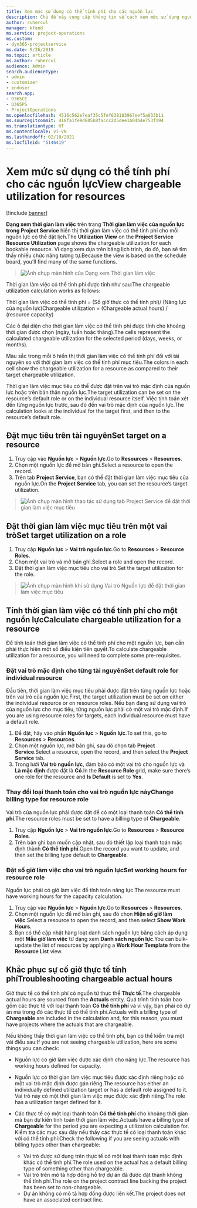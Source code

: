 ```yaml
---
title: Xem mức sử dụng có thể tính phí cho các nguồn lực
description: Chủ đề này cung cấp thông tin về cách xem mức sử dụng nguồn lực.
author: ruhercul
manager: kfend
ms.service: project-operations
ms.custom:
- dyn365-projectservice
ms.date: 9/26/2019
ms.topic: article
ms.author: ruhercul
audience: Admin
search.audienceType:
- admin
- customizer
- enduser
search.app:
- D365CE
- D365PS
- ProjectOperations
ms.openlocfilehash: 4516c562e7eaf35c5fef638183967eef5a033b11
ms.sourcegitcommit: 418fa1fe9d605b8faccc2d5dee1b04b4e753f194
ms.translationtype: HT
ms.contentlocale: vi-VN
ms.lasthandoff: 02/10/2021
ms.locfileid: "5146419"
---
```

# <a name="view-chargeable-utilization-for-resources"></a><span data-ttu-id="fc770-103">Xem mức sử dụng có thể tính phí cho các nguồn lực</span><span class="sxs-lookup"><span data-stu-id="fc770-103">View chargeable utilization for resources</span></span>

[!include [banner](../includes/psa-now-project-operations.md)]
 
<span data-ttu-id="fc770-104">**Dạng xem thời gian làm việc** trên trang **Thời gian làm việc của nguồn lực trong Project Service** hiển thị thời gian làm việc có thể tính phí cho mỗi nguồn lực có thể đặt lịch.</span><span class="sxs-lookup"><span data-stu-id="fc770-104">The **Utilization View** on the **Project Service Resource Utilization** page shows the chargeable utilization for each bookable resource.</span></span> <span data-ttu-id="fc770-105">Vì dạng xem dựa trên bảng lịch trình, do đó, bạn sẽ tìm thấy nhiều chức năng tương tự.</span><span class="sxs-lookup"><span data-stu-id="fc770-105">Because the view is based on the schedule board, you’ll find many of the same functions.</span></span>

> ![Ảnh chụp màn hình của Dạng xem Thời gian làm việc](media/FAQ-utilization-1.png)
 

<span data-ttu-id="fc770-107">Thời gian làm việc có thể tính phí được tính như sau:</span><span class="sxs-lookup"><span data-stu-id="fc770-107">The chargeable utilization calculation works as follows:</span></span>

   <span data-ttu-id="fc770-108">Thời gian làm việc có thể tính phí = (Số giờ thực có thể tính phí)/ (Năng lực của nguồn lực)</span><span class="sxs-lookup"><span data-stu-id="fc770-108">Chargeable utilization = (Chargeable actual hours) / (resource capacity)</span></span>

<span data-ttu-id="fc770-109">Các ô đại diện cho thời gian làm việc có thể tính phí được tính cho khoảng thời gian được chọn (ngày, tuần hoặc tháng).</span><span class="sxs-lookup"><span data-stu-id="fc770-109">The cells represent the calculated chargeable utilization for the selected period (days, weeks, or months).</span></span>

<span data-ttu-id="fc770-110">Màu sắc trong mỗi ô hiển thị thời gian làm việc có thể tính phí đối với tài nguyên so với thời gian làm việc có thể tính phí mục tiêu.</span><span class="sxs-lookup"><span data-stu-id="fc770-110">The colors in each cell show the chargeable utilization for a resource as compared to their target chargeable utilization.</span></span> 

<span data-ttu-id="fc770-111">Thời gian làm việc mục tiêu có thể được đặt trên vai trò mặc định của nguồn lực hoặc trên bản thân nguồn lực.</span><span class="sxs-lookup"><span data-stu-id="fc770-111">The target utilization can be set on the resource’s default role or on the individual resource itself.</span></span> <span data-ttu-id="fc770-112">Việc tính toán xét đến từng nguồn lực trước, sau đó đến vai trò mặc định của nguồn lực.</span><span class="sxs-lookup"><span data-stu-id="fc770-112">The calculation looks at the individual for the target first, and then to the resource’s default role.</span></span>

## <a name="set-target-on-a-resource"></a><span data-ttu-id="fc770-113">Đặt mục tiêu trên tài nguyên</span><span class="sxs-lookup"><span data-stu-id="fc770-113">Set target on a resource</span></span>

1. <span data-ttu-id="fc770-114">Truy cập vào **Nguồn lực** \> **Nguồn lực**.</span><span class="sxs-lookup"><span data-stu-id="fc770-114">Go to **Resources** \> **Resources**.</span></span> 
2. <span data-ttu-id="fc770-115">Chọn một nguồn lực để mở bản ghi.</span><span class="sxs-lookup"><span data-stu-id="fc770-115">Select a resource to open the record.</span></span> 
3. <span data-ttu-id="fc770-116">Trên tab **Project Service**, bạn có thể đặt thời gian làm việc mục tiêu của nguồn lực.</span><span class="sxs-lookup"><span data-stu-id="fc770-116">On the **Project Service** tab, you can set the resource’s target utilization.</span></span>

> ![Ảnh chụp màn hình thao tác sử dụng tab Project Service để đặt thời gian làm việc mục tiêu](media/FAQ-utilization-2.png)
 
## <a name="set-target-utilization-on-a-role"></a><span data-ttu-id="fc770-118">Đặt thời gian làm việc mục tiêu trên một vai trò</span><span class="sxs-lookup"><span data-stu-id="fc770-118">Set target utilization on a role</span></span>

1. <span data-ttu-id="fc770-119">Truy cập **Nguồn lực** \> **Vai trò nguồn lực**.</span><span class="sxs-lookup"><span data-stu-id="fc770-119">Go to **Resources** \> **Resource Roles**.</span></span> 
2. <span data-ttu-id="fc770-120">Chọn một vai trò và mở bản ghi.</span><span class="sxs-lookup"><span data-stu-id="fc770-120">Select a role and open the record.</span></span> 
3. <span data-ttu-id="fc770-121">Đặt thời gian làm việc mục tiêu cho vai trò.</span><span class="sxs-lookup"><span data-stu-id="fc770-121">Set the target utilization for the role.</span></span>

> ![Ảnh chụp màn hình khi sử dụng Vai trò Nguồn lực để đặt thời gian làm việc mục tiêu](media/FAQ-utilization-3.png)
 
## <a name="calculate-chargeable-utilization-for-a-resource"></a><span data-ttu-id="fc770-123">Tính thời gian làm việc có thể tính phí cho một nguồn lực</span><span class="sxs-lookup"><span data-stu-id="fc770-123">Calculate chargeable utilization for a resource</span></span>

<span data-ttu-id="fc770-124">Để tính toán thời gian làm việc có thể tính phí cho một nguồn lực, bạn cần phải thực hiện một số điều kiện tiên quyết.</span><span class="sxs-lookup"><span data-stu-id="fc770-124">To calculate chargeable utilization for a resource, you will need to complete some pre-requisites.</span></span> 

### <a name="set-default-role-for-individual-resource"></a><span data-ttu-id="fc770-125">Đặt vai trò mặc định cho từng tài nguyên</span><span class="sxs-lookup"><span data-stu-id="fc770-125">Set default role for individual resource</span></span>

<span data-ttu-id="fc770-126">Đầu tiên, thời gian làm việc mục tiêu phải được đặt trên từng nguồn lực hoặc trên vai trò của nguồn lực.</span><span class="sxs-lookup"><span data-stu-id="fc770-126">First, the target utilization must be set on either the individual resource or on resource roles.</span></span> <span data-ttu-id="fc770-127">Nếu bạn đang sử dụng vai trò của nguồn lực cho mục tiêu, từng nguồn lực phải có một vai trò mặc định.</span><span class="sxs-lookup"><span data-stu-id="fc770-127">If you are using resource roles for targets, each individual resource must have a default role.</span></span> 

1. <span data-ttu-id="fc770-128">Để đặt, hãy vào phần **Nguồn lực** \> **Nguồn lực**.</span><span class="sxs-lookup"><span data-stu-id="fc770-128">To set this, go to **Resources** \> **Resources**.</span></span> 
2. <span data-ttu-id="fc770-129">Chọn một nguồn lực, mở bản ghi, sau đó chọn tab **Project Service**.</span><span class="sxs-lookup"><span data-stu-id="fc770-129">Select a resource, open the record, and then select the **Project Service** tab.</span></span> 
3. <span data-ttu-id="fc770-130">Trong lưới **Vai trò nguồn lực**, đảm bảo có một vai trò cho nguồn lực và **Là mặc định** được đặt là **Có**.</span><span class="sxs-lookup"><span data-stu-id="fc770-130">In the **Resource Role** grid, make sure there’s one role for the resource and **Is Default** is set to **Yes**.</span></span>
 
### <a name="change-billing-type-for-resource-role"></a><span data-ttu-id="fc770-131">Thay đổi loại thanh toán cho vai trò nguồn lực này</span><span class="sxs-lookup"><span data-stu-id="fc770-131">Change billing type for resource role</span></span>

<span data-ttu-id="fc770-132">Vai trò của nguồn lực phải được đặt để có một loại thanh toán **Có thể tính phí**.</span><span class="sxs-lookup"><span data-stu-id="fc770-132">The resource roles must be set to have a billing type of **Chargeable**.</span></span> 

1. <span data-ttu-id="fc770-133">Truy cập **Nguồn lực** \> **Vai trò nguồn lực**.</span><span class="sxs-lookup"><span data-stu-id="fc770-133">Go to **Resources** \> **Resource Roles**.</span></span> 
2. <span data-ttu-id="fc770-134">Trên bản ghi bạn muốn cập nhật, sau đó thiết lập loại thanh toán mặc định thành **Có thể tính phí**.</span><span class="sxs-lookup"><span data-stu-id="fc770-134">Open the record you want to update, and then set the billing type default to **Chargeable**.</span></span>

### <a name="set-working-hours-for-resource-role"></a><span data-ttu-id="fc770-135">Đặt số giờ làm việc cho vai trò nguồn lực</span><span class="sxs-lookup"><span data-stu-id="fc770-135">Set working hours for resource role</span></span>
 
<span data-ttu-id="fc770-136">Nguồn lực phải có giờ làm việc để tính toán năng lực.</span><span class="sxs-lookup"><span data-stu-id="fc770-136">The resource must have working hours for the capacity calculation.</span></span> 

1. <span data-ttu-id="fc770-137">Truy cập vào **Nguồn lực** \> **Nguồn lực**.</span><span class="sxs-lookup"><span data-stu-id="fc770-137">Go to **Resources** \> **Resources**.</span></span> 
2. <span data-ttu-id="fc770-138">Chọn một nguồn lực để mở bản ghi, sau đó chọn **Hiện số giờ làm việc**.</span><span class="sxs-lookup"><span data-stu-id="fc770-138">Select a resource to open the record, and then select **Show Work Hours**.</span></span> 
3. <span data-ttu-id="fc770-139">Bạn có thể cập nhật hàng loạt danh sách nguồn lực bằng cách áp dụng một **Mẫu giờ làm việc** từ dạng xem **Danh sách nguồn lực**.</span><span class="sxs-lookup"><span data-stu-id="fc770-139">You can bulk-update the list of resources by applying a **Work Hour Template** from the **Resource List** view.</span></span>

## <a name="troubleshooting-chargeable-actual-hours"></a><span data-ttu-id="fc770-140">Khắc phục sự cố giờ thực tế tính phí</span><span class="sxs-lookup"><span data-stu-id="fc770-140">Troubleshooting chargeable actual hours</span></span>

<span data-ttu-id="fc770-141">Giờ thực tế có thể tính phí có nguồn từ thực thể **Thực tế**.</span><span class="sxs-lookup"><span data-stu-id="fc770-141">The chargeable actual hours are sourced from the **Actuals** entity.</span></span> <span data-ttu-id="fc770-142">Quá trình tính toán bao gồm các thực tế với loại thanh toán **Có thể tính phí** và vì vậy, bạn phải có dự án mà trong đó các thực tế có thể tính phí.</span><span class="sxs-lookup"><span data-stu-id="fc770-142">Actuals with a billing type of **Chargeable** are included in the calculation and, for this reason, you must have projects where the actuals that are chargeable.</span></span>

<span data-ttu-id="fc770-143">Nếu không thấy thời gian làm việc có thể tính phí, bạn có thể kiểm tra một vài điều sau:</span><span class="sxs-lookup"><span data-stu-id="fc770-143">If you are not seeing chargeable utilization, here are some things you can check:</span></span>

- <span data-ttu-id="fc770-144">Nguồn lực có giờ làm việc được xác định cho năng lực.</span><span class="sxs-lookup"><span data-stu-id="fc770-144">The resource has working hours defined for capacity.</span></span>
- <span data-ttu-id="fc770-145">Nguồn lực có thời gian làm việc mục tiêu được xác định riêng hoặc có một vai trò mặc định được gán riêng.</span><span class="sxs-lookup"><span data-stu-id="fc770-145">The resource has either an individually defined utilization target or has a default role assigned to it.</span></span> <span data-ttu-id="fc770-146">Vai trò này có một thời gian làm việc mục được xác định riêng.</span><span class="sxs-lookup"><span data-stu-id="fc770-146">The role has a utilization target defined for it.</span></span>
- <span data-ttu-id="fc770-147">Các thực tế có một loại thanh toán **Có thể tính phí** cho khoảng thời gian mà bạn dự kiến tính toán thời gian làm việc.</span><span class="sxs-lookup"><span data-stu-id="fc770-147">Actuals have a billing type of **Chargeable** for the period you are expecting a utilization calculation for.</span></span> <span data-ttu-id="fc770-148">Kiểm tra các mục sau đây nếu thấy các thực tế có loại thanh toán khác với có thể tính phí:</span><span class="sxs-lookup"><span data-stu-id="fc770-148">Check the following if you are seeing actuals with billing types other than chargeable:</span></span>

  - <span data-ttu-id="fc770-149">Vai trò được sử dụng trên thực tế có một loại thanh toán mặc định khác có thể tính phí.</span><span class="sxs-lookup"><span data-stu-id="fc770-149">The role used on the actual has a default billing type of something other than chargeable.</span></span>
  - <span data-ttu-id="fc770-150">Vai trò trên mô tả hợp đồng hỗ trợ dự án đã được đặt thành không thể tính phí.</span><span class="sxs-lookup"><span data-stu-id="fc770-150">The role on the project contract line backing the project has been set to non-chargeable.</span></span>
  - <span data-ttu-id="fc770-151">Dự án không có mô tả hợp đồng được liên kết.</span><span class="sxs-lookup"><span data-stu-id="fc770-151">The project does not have an associated contract line.</span></span>

